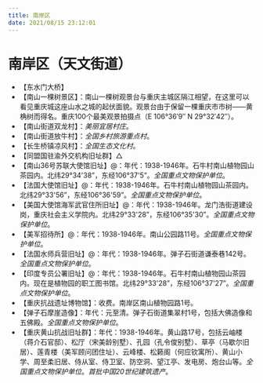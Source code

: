 ```yaml
---
title: 南岸区
date: 2021/08/15 23:12:01
---
```


# 南岸区（天文街道）
* 【东水门大桥】
* 【南山一棵树景区】：南山一棵树观景台与重庆主城区隔江相望，在这里可以看见重庆城这座山水之城的起伏面貌。观景台由于保留一棵重庆市市树——黄桷树而得名。重庆100个最美观景拍摄点（E 106°36′9″ N 29°32′42″）。
* 【南山街道双龙村】：*美丽宜居村庄*。
* 【南山街道放牛村】：*全国乡村旅游重点村*。
* 【长生桥镇凉风村】：*全国生态文化村*。
* 【同盟国驻渝外交机构旧址群】△
* 【南山36号苏联大使馆旧址】@：年代：1938-1946年。石牛村南山植物园山茶园内。北纬29°34'38”，东经106°37'5”。*全国重点文物保护单位*。
* 【法国大使馆旧址】@：年代：1938-1946年。石牛村南山植物园山茶园内。北纬29°33'56”，东经106°36'59”。*全国重点文物保护单位*。
* 【美国大使馆海军武官住所旧址】@：年代：1938-1946年。龙门浩街道建设岗，重庆社会主义学院内。北纬29°33'28”，东经106°35'30”。*全国重点文物保护单位*。
* 【美军招待所】@：年代：1938-1946年。南山公园路11号。*全国重点文物保护单位*。
* 【法国水师兵营旧址】@：年代：1938-1946年。弹子石街道谦泰巷142号。*全国重点文物保护单位*。
* 【印度专员公署旧址】@：年代：1938-1946年。石牛村南山植物园山茶园内。现在是植物园的职工图书馆。北纬29°33'28”，东经106°37'27”。*全国重点文物保护单位*。
* 【重庆抗战遗址博物馆】：收费。南岸区南山植物园路1号。
* 【弹子石摩崖造像】：年代：元至清。弹子石街道集翠村1号，包括大佛造像和五佛殿。*全国重点文物保护单位*。
* 【重庆黄山抗战旧址群】：年代：1938-1946年。黄山路17号，包括云岫楼（蒋介石官邸）、松厅（宋美龄别墅）、孔园（孔令俊别墅）、草亭（马歇尔旧居）、莲青楼（美军顾问团住址）、云峰楼、松籁阁（何应钦寓所）、黄山小学、周至柔旧居、侍从室、侍卫室、防空洞、望江亭、发电房、炮台山等。*全国重点文物保护单位*。*首批中国20世纪建筑遗产*。